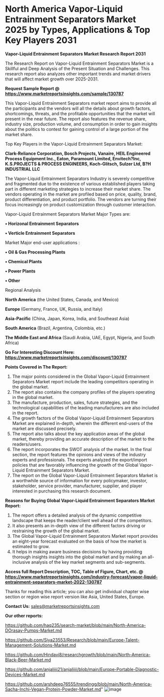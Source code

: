 # North America Vapor-Liquid Entrainment Separators Market 2025 by Types, Applications & Top Key Players 2031

<strong>Vapor-Liquid Entrainment Separators Market Research Report 2031</strong>

The Research Report on Vapor-Liquid Entrainment Separators Market is a Skillful and Deep Analysis of the Present Situation and Challenges. This research report also analyzes other important trends and market drivers that will affect market growth over 2025-2031.

<strong>Request Sample Report @ <a href=https://www.marketreportsinsights.com/sample/130787>https://www.marketreportsinsights.com/sample/130787</a></strong>

This Vapor-Liquid Entrainment Separators market report aims to provide all the participants and the vendors will all the details about growth factors, shortcomings, threats, and the profitable opportunities that the market will present in the near future. The report also features the revenue share, industry size, production volume, and consumption in order to gain insights about the politics to contest for gaining control of a large portion of the market share.

Top Key Players in the Vapor-Liquid Entrainment Separators Market:

<strong>Clark-Reliance Corporation, Bosch Projects, Vanaire, HEIL Engineered Process Equipment Inc., Eaton, Paramount Limited, Envitech?Inc, K.S.PROJECTS & PROCESS ENGINEERS, Koch-Glitsch, Sulzer Ltd, B?H INDUSTRIAL LLC</strong>

The Vapor-Liquid Entrainment Separators Industry is severely competitive and fragmented due to the existence of various established players taking part in different marketing strategies to increase their market share. The vendors operating in the market are profiled based on price, quality, brand, product differentiation, and product portfolio. The vendors are turning their focus increasingly on product customization through customer interaction.

Vapor-Liquid Entrainment Separators Market Major Types are:

<strong>• Horizonal Entrainment Separators

• Verticle Entrainment Separators</strong>

Market Major end-user applications :

<strong>• Oil & Gas Processing Plants

• Chemical Plants

• Power Plants

• Other</strong>

Regional Analysis

</u><strong><b>North America</b></strong> (the United States, Canada, and Mexico)

<strong><b>Europe </b></strong>(Germany, France, UK, Russia, and Italy)

<strong><b>Asia-Pacific</b></strong> (China, Japan, Korea, India, and Southeast Asia)

<strong><b>South America</b></strong> (Brazil, Argentina, Colombia, etc.)

<strong><b>The Middle East and Africa</b></strong> (Saudi Arabia, UAE, Egypt, Nigeria, and South Africa)

<strong>Go For Interesting Discount Here: <a href=https://www.marketreportsinsights.com/discount/130787>https://www.marketreportsinsights.com/discount/130787</a></strong>

<strong>Points Covered in The Report:</strong>
<ol>
  <li>The major points considered in the Global Vapor-Liquid Entrainment Separators Market report include the leading competitors operating in the global market.</li>
  <li>The report also contains the company profiles of the players operating in the global market.</li>
  <li>The manufacture, production, sales, future strategies, and the technological capabilities of the leading manufacturers are also included in the report.</li>
  <li>The growth factors of the Global Vapor-Liquid Entrainment Separators Market are explained in-depth, wherein the different end-users of the market are discussed precisely.</li>
  <li>The report also talks about the key application areas of the global market, thereby providing an accurate description of the market to the readers/users.</li>
  <li>The report incorporates the SWOT analysis of the market. In the final section, the report features the opinions and views of the industry experts and professionals. The experts analyzed the export/import policies that are favorably influencing the growth of the Global Vapor-Liquid Entrainment Separators Market.</li>
  <li>The report on the Global Vapor-Liquid Entrainment Separators Market is a worthwhile source of information for every policymaker, investor, stakeholder, service provider, manufacturer, supplier, and player interested in purchasing this research document.</li>
</ol>
<strong>Reasons for Buying Global Vapor-Liquid Entrainment Separators Market Report:</strong>

<ol>
  <li>The report offers a detailed analysis of the dynamic competitive landscape that keeps the reader/client well ahead of the competitors.</li>
  <li>It also presents an in-depth view of the different factors driving or restraining the growth of the global market.</li>
  <li>The Global Vapor-Liquid Entrainment Separators Market report provides an eight-year forecast evaluated on the basis of how the market is estimated to grow.</li>
  <li>It helps in making aware business decisions by having providing thorough insights insights into the global market and by making an all-inclusive analysis of the key market segments and sub-segments.</li>
</ol>
<strong>Access full Report Description, TOC, Table of Figure, Chart, etc. @ <a href=https://www.marketreportsinsights.com/industry-forecast/vapor-liquid-entrainment-separators-market-2022-130787>https://www.marketreportsinsights.com/industry-forecast/vapor-liquid-entrainment-separators-market-2022-130787</a></strong>


Thanks for reading this article; you can also get individual chapter wise section or region wise report version like Asia, United States, Europe.

<strong>Contact Us:</strong>
sales@marketreportsinsights.com

<strong>Our other reports:</strong>

<a href=https://github.com/haq235/search-market/blob/main/North-America-DOrasay-Pumps-Market.md>https://github.com/haq235/search-market/blob/main/North-America-DOrasay-Pumps-Market.md</a>

<a href=https://github.com/Siya23553/Research/blob/main/Europe-Talent-Management-Solutions-Market.md>https://github.com/Siya23553/Research/blob/main/Europe-Talent-Management-Solutions-Market.md</a>

<a href=https://github.com/Hindavi8/researchgrowth/blob/main/North-America-Black-Beer-Market.md>https://github.com/Hindavi8/researchgrowth/blob/main/North-America-Black-Beer-Market.md</a>

<a href=https://github.com/anjaliiii21/anjaliiii/blob/main/Europe-Portable-Diagnostic-Devices-Market.md>https://github.com/anjaliiii21/anjaliiii/blob/main/Europe-Portable-Diagnostic-Devices-Market.md</a>

<a href=https://github.com/arshdeep76555/trendingg/blob/main/North-America-Sacha-Inchi-Vegan-Protein-Powder-Market.md>https://github.com/arshdeep76555/trendingg/blob/main/North-America-Sacha-Inchi-Vegan-Protein-Powder-Market.md</a>"
![image](https://github.com/user-attachments/assets/18c81e28-4e7a-44f5-8aa3-7feafe924553)
